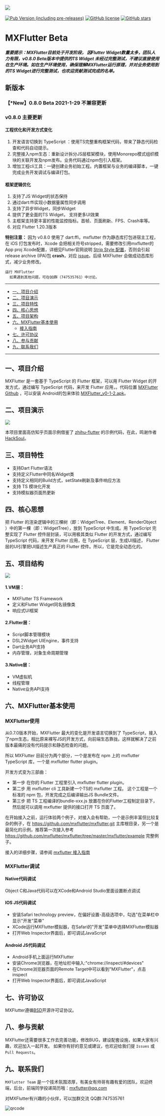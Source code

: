 ![](https://raw.githubusercontent.com/mxflutter/mxflutter/master/mxflutter/mxflutterlogo.png)
----
[![Pub Version (including pre-releases)](https://img.shields.io/pub/v/mxflutter?include_prereleases)](https://pub.flutter-io.cn/packages/mxflutter) [![GitHub license](https://img.shields.io/github/license/mxflutter/mxflutter)](https://github.com/mxflutter/mxflutter/blob/master/LICENSE) [![GitHub stars](https://img.shields.io/github/stars/mxflutter/mxflutter?style=social)](https://github.com/mxflutter/mxflutter/stargazers)


# MXFlutter Beta

 
##### *重要提示：MXFlutter目前处于开发阶段， 因Flutter Widget数量太多，团队人力有限，v0.8.0 Beta版本中提供的TS Widget 未经过完整测试，不建议直接使用在生产环境。如在生产环境使用，确保理解MXFlutter运行原理，并对业务使用到的TS Widget进行完整测试，也欢迎贡献测试完成的名单。*

## 新版本

### 【*New】0.8.0 Beta   2021-1-29 不兼容更新

### v0.8.0 主要更新

#### 工程优化和开发方式变化

1. 开发语言切换到 TypeScript ：使用TS完整重构框架代码，带来了静态代码检查和代码自动提示。
2. 完整接入npm生态：重新设计拆分JS层框架模块，使用Monorepo模式组织模块的关联开发及npm发布。业务代码通过npm包引入框架。
3. 增加工程cli工具：一键创建业务初始工程。内置框架与业务的编译脚本，一键完成业务开发调试与编译打包。

#### 框架逻辑优化
1. 支持了JS Widget的状态保持
2. 通过dart:ffi实现小数据量属性同步调用
3. 支持了异步Widget，同步Widget
4. 提供了更全面的TS Widget， 支持更多UI效果
5. 主框架支持更丰富的性能监控指标。首帧、页面刷新、FPS、Crash率等。
6. 对应 Flutter 1.20.3版本

**特别注意：** 因为 v0.8.0 使用了 dart:ffi，mxflutter 作为静态库打包进宿主工程，在 iOS 打包发布时，Xcode 会把相关符号stripped，需要修改引用mxflutter的App proj Xcode配置，详细见Flutter官网说明 [Strip Style 配置](https://flutter.dev/docs/development/platform-integration/c-interop#ios-symbols-stripped)，否则会引起release archive (IPA)包 **crash**，对应 [issue](https://github.com/dart-lang/ffi/issues/41)。后续 MXFlutter 会做成动态库形式，减少业务修改。
 
``` 
运行 MXFlutter
  如果遇到其他问题，可在QQ群（747535761）中讨论。
```

---

*  [一、项目介绍](#title1)
*  [二、项目演示](#title2)
*  [三、项目特性](#title3)
*  [四、核心思想](#title3)
*  [五、项目架构](#title4)
*  [六、MXFlutter基本使用](#title5)
    * [接入指南](#title5_1)
*  [七、许可协议](#title7)
*  [八、参与贡献](#title8)
*  [九、联系我们](#title9)

----

##  <a name="title1">一、项目介绍</a>

MXFlutter 是一套基于 TypeScript 的 Flutter 框架，可以用 Flutter Widget 的开发方式，通过编写 TypeScript 代码，来开发 Flutter 应用，。代码位置 [MXFlutter Github](https://github.com/mxflutter/mxflutter.git) ，可以安装 Android的包来体验  [MXFlutter_v0-1-2.apk](https://github.com/TGIF-iMatrix/MXFlutter/releases/download/v0.1.2-beta/MXFlutter_v0-1-2.apk)。



## <a name="title2">二、项目演示</a>


![](https://github.com/langbluesky/Image/blob/master/demo_0.gif?raw=true)


本项目里面高仿知乎页面示例借鉴了 [zhihu-flutter](https://github.com/HackSoul/zhihu-flutter) 的示例代码，在此，鸣谢作者 [HackSoul](https://github.com/HackSoul)。



## <a name="title3">三、项目特性</a>

* 支持Dart Flutter语法
* 支持定义Flutter中同名Widget类
* 支持定义相同的Build方式，setState刷新及事件响应方法
* 支持 TS 模块化开发
* 支持模拟器页面热更新



## <a name="title4">四、核心思想</a>

把 Flutter 的渲染逻辑中的三棵树（即：WidgetTree、Element、RenderObject ）中的第一棵（即：WidgetTree），放到 TypeScript 中生成。用 TypeScript 完整实现了 Flutter 控件层封装，可以用极其类似 Flutter 的开发方式，通过编写 TypeScript 代码，来开发 Flutter 应用，在 TypeScript 层，生成UI描述， Flutter 层的UI引擎把UI描述生产真正的 Flutter 控件。所以，它是完全动态化的。



## <a name="title5">五、项目结构</a>



![](https://raw.githubusercontent.com/mxflutter/doc_image/master/Readme/mxflutter.png)

#### 1.VM层：</a>

* MXFlutter TS Framework
* 定义和Flutter Widget同名镜像类
* 响应式UI框架

#### 2.Flutter层：</a>

* Script脚本管理模块
* DSL2Widget UIEngine，事件支持
* Dart业务API支持
* 内存管理，对象生命周期管理

#### 3.Native层：</a>

* VM虚拟机
* 线程管理
* Native业务API支持






## <a name="title6">六、MXFlutter基本使用</a>

### MXFlutter使用
从0.7.0版本开始，MXFlutter 最大的变化是开发语言切换到了 TypeScript，接入了npm生态，相比原来裸写JS的开发方式，向前端生态靠拢。这样就解决了之前版本最痛的没有代码提示和静态检查的问题。

所以 MXFlutter 目前分为两个部分，一个是发布在 npm 上的 mxflutter TypeScript 库，一个是 mxflutter flutter plugin。

开发方式变为三部曲：

* 第一步 在你的 Flutter 工程里引入 mxflutter flutter plugin。
* 第二步 用 mxflutter cli 工具新建一个TS的 mxflutter 工程。 这个工程是一个标准的 npm 包，开发完成之后编译输出JS Bundle文件。
* 第三步 把 TS 工程编译的bundle-xxx.js 放置在你的Flutter工程制定目录下，然后就可以调用 mxflutter 提供的接口打开 TS 页面了。

在开始接入之前，运行体验两个例子，对接入会有帮助，一个是示例丰富但比较复杂的例子，在 https://github.com/mxflutter/mxflutter.git 主库根目录，另一个是最简化的示例，推荐第一次接入参考 https://github.com/mxflutter/mxflutter/tree/master/mxflutter/example 完整例子。


接入的详细步骤，请参阅 [mxflutter 接入指南](Documentation/接入指南.md)

### MXFlutter调试
#### Native代码调试
Object C和Java代码可以在XCode和Android Studio里面设置断点调试
#### IOS JS代码调试
*  安装Safari technology preview，在偏好设置-高级选项中，勾选"在菜单栏中显示"开发"菜单"
*  XCode运行MXFlutter模拟器，在Safari的"开发"菜单中选择MXFlutter模拟器
*  打开Web Inspector界面后，即可调试JavaScript

#### Android JS代码调试
*  Android手机上面运行MXFlutter
*  安装Chrome浏览器，在地址栏中输入:"chrome://inspect/#devices"
*  在Chrome浏览器页面的Remote Target中可以看到"MXFlutter"，点击inspect
*  打开Web Inspector界面后，即可调试JavaScript

## <a name="title7">七、许可协议</a>

MXFlutter遵循[BSD](./LICENSE)开源许可证协议。



## <a name="title8">八、参与贡献</a>

MXFlutter还需要很多工作去完善功能，修改BUG，建设配套设施，如果大家有兴趣，欢迎加入一起开发。
如果你有好的意见或建议，也欢迎给我们提 `Issues` 或 `Pull Requests`。





## <a name="title9">九、联系我们</a>

`MXFlutter Team` 是一个技术氛围浓厚，有美女有帅哥有趣有爱的团队，欢迎终端，后台，前端同学投递简历哦：mxflutter@qq.com

对MXFlutter有兴趣的小伙伴，可以加群交流 QQ群:747535761

![qrcode](https://github.com/langbluesky/Image/blob/master/qrcode.png?raw=true)
















